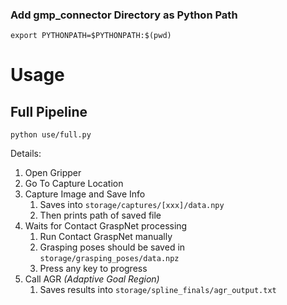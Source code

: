 ### Add gmp_connector Directory as Python Path

```shell
export PYTHONPATH=$PYTHONPATH:$(pwd)
```

# Usage

## Full Pipeline

```shell
python use/full.py
```

Details:

1. Open Gripper
2. Go To Capture Location
3. Capture Image and Save Info
   1. Saves into `storage/captures/[xxx]/data.npy`
   2. Then prints path of saved file
4. Waits for Contact GraspNet processing
   1. Run Contact GraspNet manually
   2. Grasping poses should be saved in `storage/grasping_poses/data.npz`
   3. Press any key to progress
5. Call AGR _(Adaptive Goal Region)_
   1. Saves results into `storage/spline_finals/agr_output.txt`
